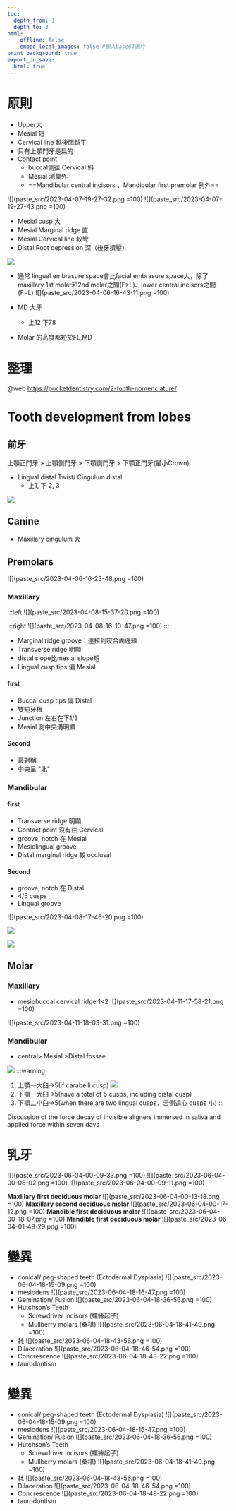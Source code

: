 ```yaml
---
toc:
  depth_from: 1
  depth_to: 3
html:
    offline: false
    embed_local_images: false #嵌入base64圖片
print_background: true
export_on_save:
  html: true
---
```

# 原則
- Upper大
- Mesial 短
- Cervical line 越後面越平
- 只有上顎門牙是扁的
- Contact point 
  - buccal側往 Cervical 斜
  - Mesial 測靠外
  - ==Mandibular central incisors 、Mandibular first premolar 例外==

![](paste_src/2023-04-07-19-27-32.png =100)
![](paste_src/2023-04-07-19-27-43.png =100)

- Mesial cusp 大
- Mesial Marginal ridge 直
- Mesial Cervical line 較彎
- Distal Root depression 深（後牙擠壓）

![](paste_src/2023-02-26-14-58-21.png)

- 通常
lingual embrasure space會比facial embrasure space大，除了maxillary 1st molar和2nd
molar之間(F>L)、lower central incisors之間(F=L)
![](paste_src/2023-04-06-16-43-11.png =100)

- MD 大牙
  - 上12 下78
- Molar 的高度都短於FL,MD


# 整理
@web https://pocketdentistry.com/2-tooth-nomenclature/






# Tooth development from lobes
## 前牙

上顎正門牙 > 上顎側門牙 > 下顎側門牙 > 下顎正門牙(最小Crown)

- Lingual distal Twist/ Cingulum distal
  - 上1, 下 2, 3

![](paste_src/2023-02-26-15-04-04.png)

## Canine 

- Maxillary cingulum 大



## Premolars

![](paste_src/2023-04-06-16-23-48.png =100)

### Maxillary
:::left
![](paste_src/2023-04-08-15-37-20.png =100)

:::right
![](paste_src/2023-04-08-16-10-47.png =100)
:::



- Marginal ridge groove：連接到咬合面邊緣
- Transverse ridge 明顯
- distal slope比mesial slope短
- Lingual cusp tips 偏 Mesial
#### first
- Buccal cusp tips 偏 Distal
- 雙短牙根
- Junction 左右在下1/3 
- Mesial 測中央溝明顯

#### Second
  - 最對稱
  - 中央呈 "北"

### Mandibular
#### first
  - Transverse ridge 明顯
  - Contact point 沒有往 Cervical
  - groove, notch 在 Mesial
  - Mesiolingual groove
  - Distal marginal ridge 較 occlusal

#### Second
- groove, notch 在 Distal
- 4/5 cusps
- Lingual groove

![](paste_src/2023-04-08-17-46-20.png =100)

![](paste_src/2023-02-26-15-08-57.png)

![](paste_src/2023-03-15-10-52-51.png)
## Molar

### Maxillary 
- mesiobuccal cervical ridge 1<2
![](paste_src/2023-04-11-17-58-21.png =100)


![](paste_src/2023-04-11-18-03-31.png =100)

### Mandibular 
- central> Mesial >Distal fossae



![](paste_src/2023-02-26-15-25-23.png)
:::warning

1. 上顎一大臼→5(if carabelli cusp)
   ![](paste_src/2023-02-26-15-24-08.png)
2. 下顎一大臼→5(have a total of 5 cusps, including distal cusp)
3. 下顎二小臼→5(when there are two lingual cusps，舌側遠心 cusps 小)
:::


Discussion of the force decay of invisible aligners immersed in saliva and applied force within seven days


# 乳牙 

![](paste_src/2023-06-04-00-09-33.png =100)
![](paste_src/2023-06-04-00-08-02.png =100)
![](paste_src/2023-06-04-00-09-11.png =100)

**Maxillary first deciduous  molar**
![](paste_src/2023-06-04-00-13-18.png =100)
**Maxillary second deciduous  molar**
![](paste_src/2023-06-04-00-17-12.png =100)
**Mandible first deciduous  molar**
![](paste_src/2023-06-04-00-18-07.png =100)
**Mandible first deciduous  molar**
![](paste_src/2023-06-04-01-49-29.png =100)

# 變異 

- conical/ peg-shaped teeth (Ectodermal Dysplasia)
![](paste_src/2023-06-04-18-15-09.png =100)
- mesiodens
![](paste_src/2023-06-04-18-16-47.png =100)
- Gemination/ Fusion
![](paste_src/2023-06-04-18-36-56.png =100)
- Hutchson’s Teeth
  - Screwdriver incisors (螺絲起子)
  - Mullberry molars (桑椹)
![](paste_src/2023-06-04-18-41-49.png =100)
- 耗 
![](paste_src/2023-06-04-18-43-56.png =100)
- Dilaceration
![](paste_src/2023-06-04-18-46-54.png =100)
- Concrescence
![](paste_src/2023-06-04-18-48-22.png =100)
- taurodontism

# 變異 

- conical/ peg-shaped teeth (Ectodermal Dysplasia)
![](paste_src/2023-06-04-18-15-09.png =100)
- mesiodens
![](paste_src/2023-06-04-18-16-47.png =100)
- Gemination/ Fusion
![](paste_src/2023-06-04-18-36-56.png =100)
- Hutchson’s Teeth
  - Screwdriver incisors (螺絲起子)
  - Mullberry molars (桑椹)
![](paste_src/2023-06-04-18-41-49.png =100)
- 耗 
![](paste_src/2023-06-04-18-43-56.png =100)
- Dilaceration
![](paste_src/2023-06-04-18-46-54.png =100)
- Concrescence
![](paste_src/2023-06-04-18-48-22.png =100)
- taurodontism
